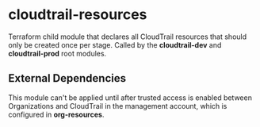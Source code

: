 # cloudtrail-resources

Terraform child module that declares all CloudTrail resources that should only be created once per stage. Called by the **cloudtrail-dev** and **cloudtrail-prod** root modules.

## External Dependencies

This module can't be applied until after trusted access is enabled between Organizations and CloudTrail in the management account, which is configured in **org-resources**.
